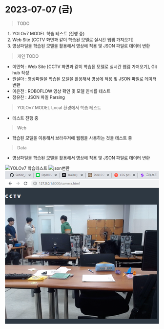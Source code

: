 # 2023-07-07 (금)

> TODO
1. YOLOv7 MODEL 학습 테스트 (진행 중)
2. Web Site [CCTV 화면과 같이 학습된 모델로 실시간 웹캠 가져오기]
3. 영상파일을 학습된 모델을 활용해서 영상에 적용 및 JSON 파일로 데이터 변환

> 개인 TODO
- 이민혁 : Web Site [CCTV 화면과 같이 학습된 모델로 실시간 웹캠 가져오기], Git hub 작성
- 원설아 : 영상파일을 학습된 모델을 활용해서 영상에 적용 및 JSON 파일로 데이터 변환
- 이은전 : ROBOFLOW 영상 확인 및 모델 인식률 테스트
- 정유찬 : JSON 파일 Parsing

> YOLOv7 MODEL Local 환경에서 학습 테스트
- 테스트 진행 중

> Web
- 학습된 모델을 이용해서 브라우저에 웹캠을 사용하는 것을 테스트 중

> Data
- 영상파일을 학습된 모델을 활용해서 영상에 적용 및 JSON 파일로 데이터 변환

![YOLOv7 학습테스트]()
![json변환]()
![Webcam](./img/webcam_test.png)
